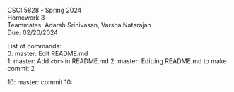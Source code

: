 CSCI 5828 - Spring 2024    
Homework 3   
Teammates: Adarsh Srinivasan, Varsha Natarajan   
Due: 02/20/2024   

List of commands:   
0: master: Edit README.md   
1: master: Add `<br>` in README.md
2: master: Editting README.md to make commit 2

10: master: commit 10:       
